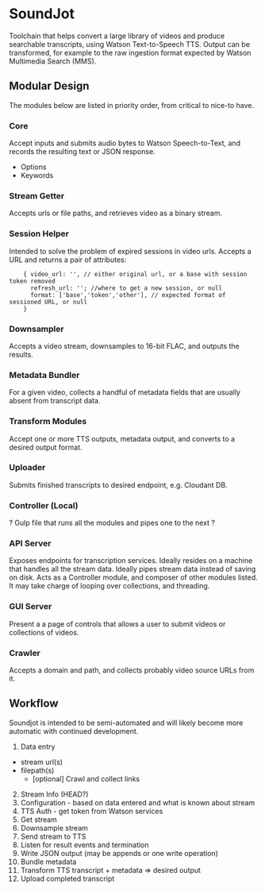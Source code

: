 

# SoundJot

Toolchain that helps convert a large library of videos and produce searchable 
transcripts, using Watson Text-to-Speech TTS. Output can be transformed, for
example to the raw ingestion format expected by Watson Multimedia Search (MMS).


## Modular Design
The modules below are listed in priority order, from critical to nice-to have.

### Core
Accept inputs and submits audio bytes to Watson Speech-to-Text, and records the resulting text or JSON response.
  - Options
  - Keywords

### Stream Getter
Accepts urls or file paths, and retrieves video as a binary stream.

### Session Helper
Intended to solve the problem of expired sessions in video urls.  Accepts a URL and returns a pair of attributes:

```
    { video_url: '', // either original url, or a base with session token removed
      refresh_url: ''; //where to get a new session, or null
      format: ['base','token','other'], // expected format of sessioned URL, or null
    }
```

### Downsampler
Accepts a video stream, downsamples to 16-bit FLAC, and outputs the results.

### Metadata Bundler
For a given video, collects a handful of metadata fields that are usually absent from transcript data.

###  Transform Modules
Accept one or more TTS outputs, metadata output, and converts to a desired output format. 

### Uploader
Submits finished transcripts to desired endpoint, e.g. Cloudant DB.

### Controller (Local)
? Gulp file that runs all the modules and pipes one to the next ?

### API Server
Exposes endpoints for transcription services. Ideally resides on a machine that handles all the stream data. Ideally pipes stream data instead of saving on disk.
Acts as a Controller module, and composer of other modules listed. It may take charge of looping over collections, and threading.

### GUI Server
Present a a page of controls that allows a user to submit videos or collections of videos.

### Crawler
Accepts a domain and path, and collects probably video source URLs from it.


## Workflow
Soundjot is intended to be semi-automated and will likely become more automatic with continued development.

1. Data entry 
  - stream url(s)
  - filepath(s)
    - [optional] Crawl and collect links
2. Stream Info (HEAD?)
3. Configuration - based on data entered and what is known about stream
4. TTS Auth - get token from Watson services
5. Get stream
6. Downsample stream
7. Send stream to TTS
8. Listen for result events and termination
9. Write JSON output (may be appends or one write operation)
10. Bundle metadata
11. Transform TTS transcript + metadata => desired output
12. Upload completed transcript
